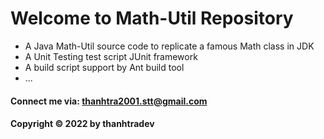 # Welcome to Math-Util Repository

* A Java Math-Util source code to replicate a famous Math class in JDK
* A Unit Testing test script JUnit framework
* A build script support by Ant build tool
* ...
  
#### Connect me via: thanhtra2001.stt@gmail.com
#### Copyright © 2022 by thanhtradev
